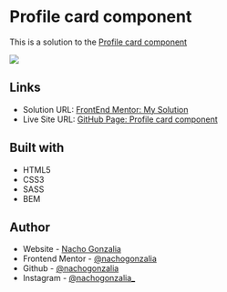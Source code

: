 # Profile card component

This is a solution to the [Profile card component](https://www.frontendmentor.io/challenges/profile-card-component-cfArpWshJ)

<img src="https://res.cloudinary.com/dz209s6jk/image/upload/q_auto,w_900/Screenshots/jb57nwcxvxcmiym33fth.jpg">


## Links
- Solution URL: [FrontEnd Mentor: My Solution](https://www.frontendmentor.io/solutions/profile-card-component-Eov5m2vQF)
- Live Site URL: [GitHub Page: Profile card component](https://nachogonzalia.github.io/profile-card-component/)


## Built with

- HTML5
- CSS3
- SASS
- BEM

## Author

- Website - [Nacho Gonzalia](https://github.com/nachogonzalia/personal-page)
- Frontend Mentor - [@nachogonzalia](https://www.frontendmentor.io/profile/nachogonzalia)
- Github - [@nachogonzalia](https://nachogonzalia.github.io/personal-page/)
- Instagram - [@nachogonzalia_](https://www.instagram.com/nachogonzalia_/)
